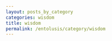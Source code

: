```yaml
---
layout: posts_by_category
categories: wisdom
title: wisdom
permalink: /entolusis/category/wisdom
---
```

